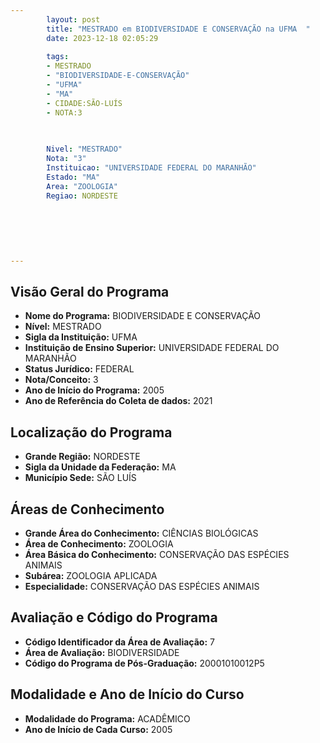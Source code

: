```yaml
---
        layout: post
        title: "MESTRADO em BIODIVERSIDADE E CONSERVAÇÃO na UFMA  "
        date: 2023-12-18 02:05:29
     
        tags:
        - MESTRADO
        - "BIODIVERSIDADE-E-CONSERVAÇÃO"
        - "UFMA"
        - "MA"
        - CIDADE:SÃO-LUÍS
        - NOTA:3
        
       

        Nivel: "MESTRADO"
        Nota: "3"
        Instituicao: "UNIVERSIDADE FEDERAL DO MARANHÃO"
        Estado: "MA"
        Area: "ZOOLOGIA"
        Regiao: NORDESTE
        
        
        
        
        
        
---
```

## Visão Geral do Programa
- **Nome do Programa:** BIODIVERSIDADE E CONSERVAÇÃO
- **Nível:** MESTRADO
- **Sigla da Instituição:** UFMA
- **Instituição de Ensino Superior:** UNIVERSIDADE FEDERAL DO MARANHÃO
- **Status Jurídico:** FEDERAL
- **Nota/Conceito:** 3
- **Ano de Início do Programa:** 2005
- **Ano de Referência do Coleta de dados:** 2021

## Localização do Programa
- **Grande Região:** NORDESTE
- **Sigla da Unidade da Federação:** MA
- **Município Sede:** SÃO LUÍS

## Áreas de Conhecimento
- **Grande Área do Conhecimento:** CIÊNCIAS BIOLÓGICAS
- **Área de Conhecimento:** ZOOLOGIA
- **Área Básica do Conhecimento:** CONSERVAÇÃO DAS ESPÉCIES ANIMAIS
- **Subárea:** ZOOLOGIA APLICADA
- **Especialidade:** CONSERVAÇÃO DAS ESPÉCIES ANIMAIS

## Avaliação e Código do Programa
- **Código Identificador da Área de Avaliação:** 7
- **Área de Avaliação:** BIODIVERSIDADE
- **Código do Programa de Pós-Graduação:** 20001010012P5


## Modalidade e Ano de Início do Curso
- **Modalidade do Programa:** ACADÊMICO
- **Ano de Início de Cada Curso:** 2005
